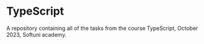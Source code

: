 # TypeScript
A repository containing all of the tasks from the course TypeScript, October 2023, Softuni academy.

